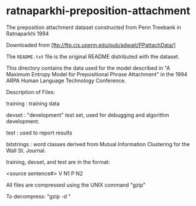 # ratnaparkhi-preposition-attachment
The preposition attachment dataset constructed from Penn Treebank in Ratnaparkhi 1994

Downloaded from [ftp://ftp.cis.upenn.edu/pub/adwait/PPattachData/]

The `README.txt` file is the original README distributed with the dataset.

This directory contains the data used for the model described in "A
Maximum Entropy Model for Prepositional Phrase Attachment" in the 1994
ARPA Human Language Technology Conference.

Description of Files:

training	: training data

devset		: "development" test set, used for debugging and algorithm
		development.

test		: used to report results

bitstrings	: word classes derived from Mutual Information Clustering
		for the Wall St. Journal.


training, devset, and test are in the format:

<source sentence#> V N1 P N2 <attachment>


All files are compressed using the UNIX command "gzip"

To decompress: "gzip -d <filename>"
